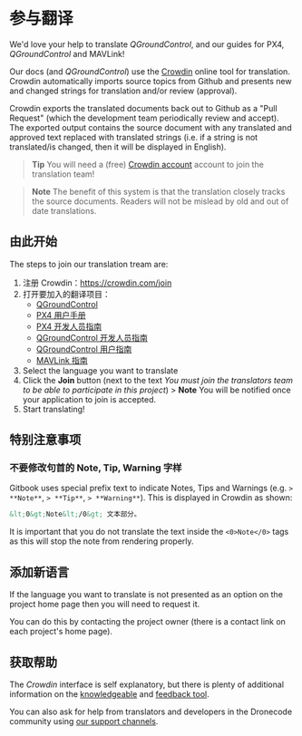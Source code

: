 # 参与翻译

We'd love your help to translate *QGroundControl*, and our guides for PX4, *QGroundControl* and MAVLink!

Our docs (and *QGroundControl*) use the [Crowdin](https://crowdin.com) online tool for translation. Crowdin automatically imports source topics from Github and presents new and changed strings for translation and/or review (approval).

Crowdin exports the translated documents back out to Github as a "Pull Request" (which the development team periodically review and accept). The exported output contains the source document with any translated and approved text replaced with translated strings (i.e. if a string is not translated/is changed, then it will be displayed in English).

> **Tip** You will need a (free) [Crowdin account](https://crowdin.com/join) account to join the translation team!

<span></span>

> **Note** The benefit of this system is that the translation closely tracks the source documents. Readers will not be mislead by old and out of date translations.

## 由此开始

The steps to join our translation tream are:

1. 注册 Crowdin：https://crowdin.com/join
2. 打开要加入的翻译项目： 
    - [QGroundControl](https://crowdin.com/project/qgroundcontrol)
    - [PX4 用户手册](https://crowdin.com/project/px4-user-guide)
    - [PX4 开发人员指南](https://crowdin.com/project/px4-developer-guide)
    - [QGroundControl 开发人员指南](https://crowdin.com/project/qgroundcontrol-developer-guide)
    - [QGroundControl 用户指南](https://crowdin.com/project/qgroundcontrol-user-guide)
    - [MAVLink 指南](https://crowdin.com/project/mavlink)
3. Select the language you want to translate
4. Click the **Join** button (next to the text *You must join the translators team to be able to participate in this project*) > **Note** You will be notified once your application to join is accepted.
5. Start translating!

## 特别注意事项

### 不要修改句首的 Note, Tip, Warning 字样

Gitbook uses special prefix text to indicate Notes, Tips and Warnings (e.g. `> **Note**`, `> **Tip**`, `> **Warning**`). This is displayed in Crowdin as shown:

```html
&lt;0&gt;Note&lt;/0&gt; 文本部分。
```

It is important that you do not translate the text inside the `<0>Note</0>` tags as this will stop the note from rendering properly.

## 添加新语言

If the language you want to translate is not presented as an option on the project home page then you will need to request it.

You can do this by contacting the project owner (there is a contact link on each project's home page).

## 获取帮助

The *Crowdin* interface is self explanatory, but there is plenty of additional information on the [knowledgeable](https://support.crowdin.com/) and [feedback tool](https://crowdin.uservoice.com/forums/31787-collaborative-translation-tool).

You can also ask for help from translators and developers in the Dronecode community using [our support channels](../README.md#support).